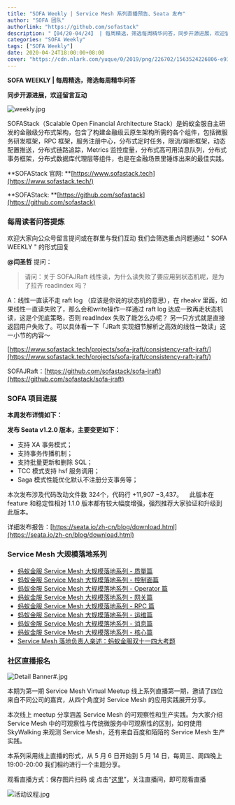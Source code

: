```yaml
---
title: "SOFA Weekly | Service Mesh 系列直播预告、Seata 发布"
author: "SOFA 团队"
authorlink: "https://github.com/sofastack"
description: "【04/20-04/24】 | 每周精选，筛选每周精华问答，同步开源进展，欢迎留言互动。"
categories: "SOFA Weekly"
tags: ["SOFA Weekly"]
date: 2020-04-24T18:00:00+08:00
cover: "https://cdn.nlark.com/yuque/0/2019/png/226702/1563524226806-e93607a3-1b77-4ca2-8c3c-0384ab966154.png"
---
```


**SOFA WEEKLY | 每周精选，筛选每周精华问答**

**同步开源进展，欢迎留言互动**

![weekly.jpg](https://cdn.nlark.com/yuque/0/2019/jpeg/226702/1562925824761-fc720f21-9622-437b-a783-0b0729eda119.jpeg)

SOFAStack（Scalable Open Financial Architecture Stack）是蚂蚁金服自主研发的金融级分布式架构，包含了构建金融级云原生架构所需的各个组件，包括微服务研发框架，RPC 框架，服务注册中心，分布式定时任务，限流/熔断框架，动态配置推送，分布式链路追踪，Metrics 监控度量，分布式高可用消息队列，分布式事务框架，分布式数据库代理层等组件，也是在金融场景里锤炼出来的最佳实践。

**SOFAStack 官网: **[https://www.sofastack.tech](https://www.sofastack.tech/)

**SOFAStack: **[https://github.com/sofastack](https://github.com/sofastack)

### 每周读者问答提炼

欢迎大家向公众号留言提问或在群里与我们互动
我们会筛选重点问题通过 " SOFA WEEKLY " 的形式回复

**@闫圣哲** 提问：

> 请问：关于 SOFAJRaft 线性读，为什么读失败了要应用到状态机呢，是为了拉齐 readindex 吗？

A：线性一直读不走 raft log （应该是你说的状态机的意思），在 rheakv 里面，如果线性一直读失败了，那么会和write操作一样通过 raft log 达成一致再走状态机读，这是个兜底策略，否则 readIndex 失败了能怎么办呢？ 另一只方式就是直接返回用户失败了。可以具体看一下「JRaft 实现细节解析之高效的线性一致读」这一小节的内容～

[https://www.sofastack.tech/projects/sofa-jraft/consistency-raft-jraft/](https://www.sofastack.tech/projects/sofa-jraft/consistency-raft-jraft/)

SOFAJRaft：[https://github.com/sofastack/sofa-jraft](https://github.com/sofastack/sofa-jraft)

### SOFA 项目进展

**本周发布详情如下：**

**发布 Seata v1.2.0 版本，主要变更如下：**

- 支持 XA 事务模式；
- 支持事务传播机制；
- 支持批量更新和删除 SQL；
- TCC 模式支持 hsf 服务调用；
- Saga 模式性能优化默认不注册分支事务等；

本次发布涉及代码改动文件数 324个，代码行 +11,907 −3,437。   
此版本在 feature 和稳定性相对 1.1.0 版本都有较大幅度增强，强烈推荐大家验证和升级到此版本。 

详细发布报告：[https://seata.io/zh-cn/blog/download.html](https://seata.io/zh-cn/blog/download.html)

### Service Mesh 大规模落地系列

- [蚂蚁金服 Service Mesh 大规模落地系列 - 质量篇](/blog/service-mesh-practice-in-production-at-ant-financial-part8-quantity/)
- [蚂蚁金服 Service Mesh 大规模落地系列 - 控制面篇](/blog/service-mesh-practice-in-production-at-ant-financial-part7-control-plane/)
- [蚂蚁金服 Service Mesh 大规模落地系列 - Operator 篇](/blog/service-mesh-practice-in-production-at-ant-financial-part6-operator/)
- [蚂蚁金服 Service Mesh 大规模落地系列 - 网关篇](/blog/service-mesh-practice-in-production-at-ant-financial-part5-gateway/)
- [蚂蚁金服 Service Mesh 大规模落地系列 - RPC 篇](/blog/service-mesh-practice-in-production-at-ant-financial-part4-rpc/)
- [蚂蚁金服 Service Mesh 大规模落地系列 - 运维篇](/blog/service-mesh-practice-in-production-at-ant-financial-part3-operation/)
- [蚂蚁金服 Service Mesh 大规模落地系列 - 消息篇](/blog/service-mesh-practice-in-production-at-ant-financial-part2-mesh/)
- [蚂蚁金服 Service Mesh 大规模落地系列 - 核心篇](/blog/service-mesh-practice-in-production-at-ant-financial-part1-core/)
- [Service Mesh 落地负责人亲述：蚂蚁金服双十一四大考题](/blog/service-mesh-practice-antfinal-shopping-festival-big-exam/)

### 社区直播报名

![Detail Banner#.jpg](https://cdn.nlark.com/yuque/0/2020/jpeg/226702/1587728387529-17191abc-9201-464f-ac0e-488668850c2c.jpeg)

本期为第一期 Service Mesh Virtual Meetup 线上系列直播第一期，邀请了四位来自不同公司的嘉宾，从四个角度对 Service Mesh 的应用实践展开分享。

本次线上 meetup 分享涵盖 Service Mesh 的可观察性和生产实践。为大家介绍 Service Mesh 中的可观察性与传统微服务中可观察性的区别，如何使用 SkyWalking 来观测 Service Mesh，还有来自百度和陌陌的 Service Mesh 生产实践。

本系列采用线上直播的形式，从 5 月 6 日开始到 5 月 14 日，每周三、周四晚上  19:00-20:00 我们相约进行一个主题分享。

观看直播方式：保存图片扫码 或 点击“[这里](https://live.bilibili.com/21954520)”，关注直播间，即可观看直播

![活动议程.jpg](https://cdn.nlark.com/yuque/0/2020/jpeg/226702/1587728453641-e8fb215b-5a05-4684-b258-7c04293c4873.jpeg)
